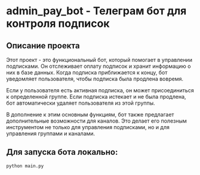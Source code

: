 # admin_pay_bot - Телеграм бот для контроля подписок

## Описание проекта

Этот проект - это функциональный бот, который помогает в управлении подписками. Он отслеживает оплату подписок и хранит информацию о них в базе данных. Когда подписка приближается к концу, бот уведомляет пользователя, чтобы подписка была продлена вовремя.

Если у пользователя есть активная подписка, он может присоединиться к определенной группе. Если подписка истекает и не была продлена, бот автоматически удаляет пользователя из этой группы.

В дополнение к этим основным функциям, бот также предлагает дополнительные возможности для каналов. Это делает его полезным инструментом не только для управления подписками, но и для управления группами и каналами.

## Для запуска бота локально:

```bash
python main.py
```